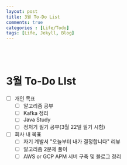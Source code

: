 ```yaml
---
layout: post
title: 3월 To-Do List
comments: true
categories : [Life/Todo]
tags: [Life, Jekyll, Blog]
---
```


<br><br>

# 3월 To-Do LIst
* [ ] 개인 목표
    * [ ] 알고리즘 공부
    * [ ] Kafka 정리
    * [ ] Java Study
    * [ ] 정처기 필기 공부(3월 22일 필기 시험)
* [ ] 회사 내 목표
    * [ ] 자기 계발서 "오늘부터 내가 결정합니다" 리뷰
    * [ ] 알고리즘 2문제 풀이
    * [ ] AWS or GCP APM 서버 구축 및 블로그 정리